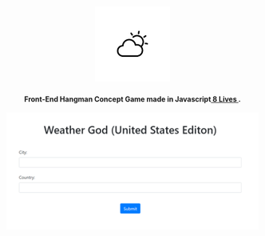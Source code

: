 <h1 align="center">
  <br>
  <a href="https://pabloasanch.github.io/8-Lives/"><img height="150" src="https://github.com/PabloASanch/Basic-Weather-API/blob/main/WeatherIcon.png"></img></a>
  <br>
</h1>

<h4 align="center">Front-End Hangman Concept Game made in Javascript<a href="https://pabloasanch.github.io/8-Lives/" target="_blank"> 8 Lives </a>.</h4>


![screenshot](https://github.com/PabloASanch/Basic-Weather-API/blob/main/WeatherAPIthumbnail.png)
